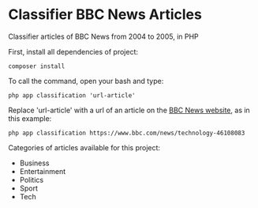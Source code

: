 # Classifier BBC News Articles

Classifier articles of BBC News from 2004 to 2005, in PHP

First, install all dependencies of project:

```
composer install
```

To call the command, open your bash and type:

```
php app classification 'url-article'
```

Replace 'url-article' with a url of an article on the [BBC News website](https://www.bbc.com/news), as in this example:

```
php app classification https://www.bbc.com/news/technology-46108083
```

Categories of articles available for this project:

- Business
- Entertainment
- Politics
- Sport
- Tech
